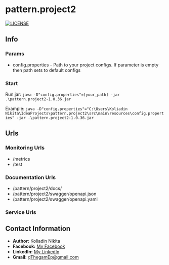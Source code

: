 # pattern.project2

[![LICENSE](https://img.shields.io/badge/LICENSE-Apache%202.0-blue.svg)](LICENSE)

## Info

### Params

* config.properties - Path to your project configs. If parameter is empty then path sets to default configs

### Start

Run jar: `java -D"config.properties"=[your_path] -jar .\pattern.project2-1.0.36.jar`

Example: `java -D"config.properties"="C:\Users\Koliadin Nikita\IdeaProjects\pattern.project2\src\main\resources\config.properties" -jar .\pattern.project2-1.0.36.jar`

## Urls

### Monitoring Urls

* /metrics
* /test

### Documentation Urls

* /pattern/project2/docs/
* /pattern/project2/swagger/openapi.json
* /pattern/project2/swagger/openapi.yaml

### Service Urls

## Contact Information
* **Author:** Koliadin Nikita
* **Facebook:** [My Facebook](https://www.facebook.com/koliadin.nikita)
* **LinkedIn:** [My LinkedIn](https://www.linkedin.com/in/nikita-koliadin-b24361174/)
* **Gmail:** qThegamEp@gmail.com
